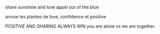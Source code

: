 share sunshine and love
appel out of the blue

arrose les plantes de love, confidence et positive

POSITIVE AND SHARING ALWAYS WIN you are alone vs we are together.
